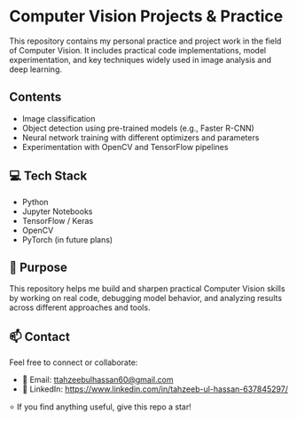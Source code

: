 # Computer Vision Projects & Practice

This repository contains my personal practice and project work in the field of Computer Vision. It includes practical code implementations, model experimentation, and key techniques widely used in image analysis and deep learning.



##  Contents

- Image classification 
- Object detection using pre-trained models (e.g., Faster R-CNN)
- Neural network training with different optimizers and parameters
- Experimentation with OpenCV and TensorFlow pipelines


## 💻 Tech Stack

- Python
- Jupyter Notebooks
- TensorFlow / Keras
- OpenCV
- PyTorch (in future plans)


## 🚀 Purpose

This repository helps me build and sharpen practical Computer Vision skills by working on real code, debugging model behavior, and analyzing results across different approaches and tools.




## 📫 Contact

Feel free to connect or collaborate:

- 📧 Email: ttahzeebulhassan60@gmail.com
- 💼 LinkedIn: https://www.linkedin.com/in/tahzeeb-ul-hassan-637845297/

⭐ If you find anything useful, give this repo a star!
